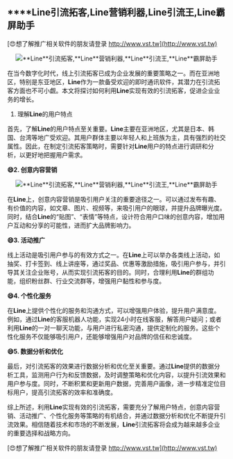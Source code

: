 ## ****Line**引流拓客,**Line**营销利器,**Line**引流王,**Line**霸屏助手**

[😍想了解推广相关软件的朋友请登录 http://www.vst.tw](http://www.vst.tw)

 <center><img src="https://vst.tw/MP4/tuiguang/png/1.png" alt="**Line**引流拓客,**Line**营销利器,**Line**引流王,**Line**霸屏助手"></center>

在当今数字化时代，线上引流拓客已成为企业发展的重要策略之一。而在亚洲地区，特别是东亚地区，**Line**作为一款备受欢迎的即时通讯软件，其潜力在引流拓客方面也不可小觑。本文将探讨如何利用**Line**实现有效的引流拓客，促进企业业务的增长。

1. 理解**Line**的用户特点

首先，了解**Line**的用户特点至关重要。**Line**主要在亚洲地区，尤其是日本、韩国、台湾等地广受欢迎。其用户群体主要以年轻人和上班族为主，具有强烈的社交属性。因此，在制定引流拓客策略时，需要针对**Line**用户的特点进行调研和分析，以更好地把握用户需求。

**😄2. 创意内容营销**

 <center><img src="https://vst.tw/MP4/tuiguang/png/0.png" alt="**Line**引流拓客,**Line**营销利器,**Line**引流王,**Line**霸屏助手"></center>

在**Line**上，创意内容营销是吸引用户关注的重要途径之一。可以通过发布有趣、有价值的内容，如文章、图片、视频等，来吸引用户的眼球，并提升品牌曝光度。同时，结合**Line**的“贴图”、“表情”等特点，设计符合用户口味的创意内容，增加用户互动和分享的可能性，进而扩大品牌影响力。

**😄3. 活动推广**

线上活动是吸引用户参与的有效方式之一。在**Line**上可以举办各类线上活动，如抽奖、打卡签到、线上讲座等，通过奖品、优惠等激励措施，吸引用户参与，并引导其关注企业账号，从而实现引流拓客的目的。同时，合理利用**Line**的群组功能，组织粉丝群、行业交流群等，增强用户黏性和参与度。

**😄4. 个性化服务**

在**Line**上提供个性化的服务和沟通方式，可以增强用户体验，提升用户满意度。例如，通过**Line**的客服机器人功能，实现24小时在线客服，解答用户疑问；或者利用**Line**的一对一聊天功能，与用户进行私密沟通，提供定制化的服务。这些个性化服务不仅能够吸引用户，还能够增强用户对品牌的信任和忠诚度。

**😄5. 数据分析和优化**

最后，对引流拓客的效果进行数据分析和优化至关重要。通过**Line**提供的数据分析工具，监测用户行为和反馈数据，及时调整策略和优化内容，以提升引流效果和用户参与度。同时，不断积累和更新用户数据，完善用户画像，进一步精准定位目标用户，提高引流拓客的效率和准确度。

综上所述，利用**Line**实现有效的引流拓客，需要充分了解用户特点，创意内容营销、活动推广、个性化服务等策略的有机结合，并通过数据分析和优化不断提升引流效果。相信随着技术和市场的不断发展，**Line**引流拓客将会成为越来越多企业的重要选择和战略方向。

[😍想了解推广相关软件的朋友请登录 http://www.vst.tw](http://www.vst.tw)



